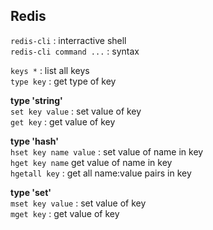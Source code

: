 Redis
---

`redis-cli` : interractive shell  
`redis-cli command ...` : syntax  

`keys *` : list all keys  
`type key` : get type of key  

**type 'string'**  
`set key value` : set value of key  
`get key` : get value of key  

**type 'hash'**  
`hset key name value` : set value of name in key  
`hget key name` get value of name in key  
`hgetall key` : get all name:value pairs in key  

**type 'set'**  
`mset key value` : set value of key  
`mget key` : get value of key  
